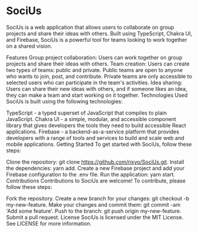 # SociUs
SociUs is a web application that allows users to collaborate on group projects and share their ideas with others. Built using TypeScript, Chakra UI, and Firebase, SociUs is a powerful tool for teams looking to work together on a shared vision.

Features
Group project collaboration: Users can work together on group projects and share their ideas with others.
Team creation: Users can create two types of teams: public and private. Public teams are open to anyone who wants to join, post, and contribute. Private teams are only accessible to selected users who can participate in the team's activities.
Idea sharing: Users can share their new ideas with others, and if someone likes an idea, they can make a team and start working on it together.
Technologies Used
SociUs is built using the following technologies:

TypeScript - a typed superset of JavaScript that compiles to plain JavaScript.
Chakra UI - a simple, modular, and accessible component library that gives developers the tools they need to build accessible React applications.
Firebase - a backend-as-a-service platform that provides developers with a range of tools and services to build and scale web and mobile applications.
Getting Started
To get started with SociUs, follow these steps:

Clone the repository: git clone https://github.com/rixyo/SociUs.git.
Install the dependencies: yarn add.
Create a new Firebase project and add your Firebase configuration to the .env file.
Run the application: yarn start.
Contributions
Contributions to SociUs are welcome! To contribute, please follow these steps:

Fork the repository.
Create a new branch for your changes: git checkout -b my-new-feature.
Make your changes and commit them: git commit -am 'Add some feature'.
Push to the branch: git push origin my-new-feature.
Submit a pull request.
License
SociUs is licensed under the MIT License. See LICENSE for more information.
